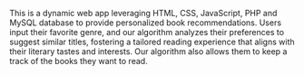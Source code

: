 This is a dynamic web app leveraging HTML, CSS, JavaScript, PHP and MySQL database to provide personalized book recommendations. 
Users input their favorite genre, and our algorithm analyzes their preferences to suggest similar titles, 
fostering a tailored reading experience that aligns with their literary tastes and interests. Our algorithm also allows them to keep a track of the books they want to read.
